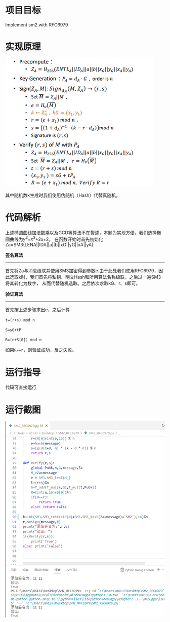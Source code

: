 项目目标
=

Implement sm2 with RFC6979

实现原理
=

![image](https://github.com/CLiangH/Picture/blob/main/SM21.png)

其中随机数k生成时我们使用伪随机（Hash）代替真随机。

代码解析
=

上述椭圆曲线加法数乘以及GCD等算法不在赘述，本题为实现方便，我们选择椭圆曲线为$y^2$=$x^3$+2x+2。
在函数开始时首先初始化Za=SM3(LENA||IDA||a||b||xG||yG||xA||yA).

__签名算法__
_______________

首先将Za与消息级联并使用SM3加密得到参数e.由于此处我们使用RFC6979，因此选取k时，我们首先将私钥、明文Hash和所用算法名称级联，之后过一遍SM3将其转化为数字，
从而代替随机选取。之后依次求取kG、r、s即可。

__验证算法__
________________

首先按上述步骤求出e，之后计算

`t=(r+s) mod n`

`S=sG+tP`

`R=(e+S[0]) mod n`

如果`R==r`，则验证成功，反之失败。

运行指导
=

代码可直接运行

运行截图
=

![image](https://github.com/CLiangH/Picture/blob/main/SM22.png)
